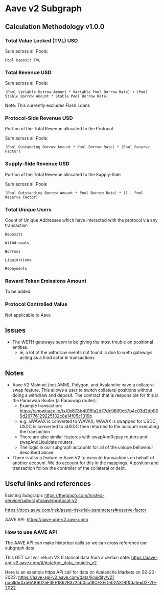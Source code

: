 # Aave v2 Subgraph

## Calculation Methodology v1.0.0

### Total Value Locked (TVL) USD

Sum across all Pools:

`Pool Deposit TVL`

### Total Revenue USD

Sum across all Pools:

`(Pool Variable Borrow Amount * Variable Pool Borrow Rate) + (Pool Stable Borrow Amount * Stable Pool Borrow Rate)`

Note: This currently excludes Flash Loans

### Protocol-Side Revenue USD

Portion of the Total Revenue allocated to the Protocol

Sum across all Pools:

`(Pool Oustanding Borrow Amount * Pool Borrow Rate) * (Pool Reserve Factor)`

### Supply-Side Revenue USD

Portion of the Total Revenue allocated to the Supply-Side

Sum across all Pools

`(Pool Outstanding Borrow Amount * Pool Borrow Rate) * (1 - Pool Reserve Factor)`

### Total Unique Users

Count of Unique Addresses which have interacted with the protocol via any transaction

`Deposits`

`Withdrawals`

`Borrows`

`Liquidations`

`Repayments`

### Reward Token Emissions Amount

To be added

### Protocol Controlled Value

Not applicable to Aave

## Issues

- The WETH gateways seem to be giving the most trouble on positional entities.
  - ie, a lot of the withdraw events not found is due to weth gateways acting as a third actor in transactions

## Notes

- Aave V2 Mainnet (not AMM), Polygon, and Avalanche have a collateral swap feature. This allows a user to switch collateral positions without doing a withdraw and deposit. The contract that is responsible for this is the Paraswap Router (a Paraswap router).
  - Example transaction: https://snowtrace.io/tx/0x873b4019fa2d77dc9809c57b4c03d2db909d26776129225132c8e14f05c1319b
  - e.g. aWAVAX is converted to WAVAX, WAVAX is swapped for USDC, USDC is converted to aUSDC then returned to the account executing the transaction
  - There are also similar features with swapAndRepay routers and swapAndLiquidate routers.
  - The logic in our subgraph accounts for all of the unique behaviour described above.
- There is also a feature in Aave V2 to execute transactions on behalf of another account. We do account for this in the mappings. A position and transaction follow the controller of the collateral or debt.

## Useful links and references

Existing Subgraph: https://thegraph.com/hosted-service/subgraph/aave/protocol-v2

https://docs.aave.com/risk/asset-risk/risk-parameters#reserve-factor

AAVE API: https://aave-api-v2.aave.com/

### How to use AAVE API

The AAVE API can make historical calls so we can cross reference our subgraph data.

This GET call will return V2 historical data from a certain date: https://aave-api-v2.aave.com/#/data/get_data_liquidity_v2

Here is an example https API call for data on Avalanche Markets on 02-20-2022: https://aave-api-v2.aave.com/data/liquidity/v2?poolId=0xb6A86025F0FE1862B372cb0ca18CE3EDe02A318f&date=02-20-2022
